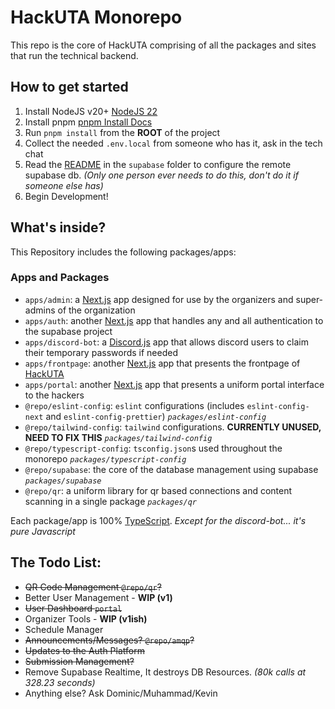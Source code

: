 # HackUTA Monorepo

This repo is the core of HackUTA comprising of all the packages and sites that run the technical backend.

## How to get started

1. Install NodeJS v20+ [NodeJS 22](https://nodejs.org/dist/v22.18.0/node-v22.18.0-x64.msi)
2. Install pnpm [pnpm Install Docs](https://pnpm.io/installation)
3. Run `pnpm install` from the **ROOT** of the project
4. Collect the needed `.env.local` from someone who has it, ask in the tech chat
5. Read the [README](./supabase/README.md) in the `supabase` folder to configure the remote supabase db. *(Only one person ever needs to do this, don't do it if someone else has)*
6. Begin Development!

## What's inside?

This Repository includes the following packages/apps:

### Apps and Packages

- `apps/admin`: a [Next.js](https://nextjs.org/) app designed for use by the organizers and super-admins of the organization
- `apps/auth`: another [Next.js](https://nextjs.org/) app that handles any and all authentication to the supabase project
- `apps/discord-bot`: a [Discord.js](https://discord.js.org/) app that allows discord users to claim their temporary passwords if needed
- `apps/frontpage`: another [Next.js](https://nextjs.org/) app that presents the frontpage of [HackUTA](https://hackuta.org)
- `apps/portal`: another [Next.js](https://nextjs.org/) app that presents a uniform portal interface to the hackers
- `@repo/eslint-config`: `eslint` configurations (includes `eslint-config-next` and `eslint-config-prettier`) *`packages/eslint-config`*
- `@repo/tailwind-config`: `tailwind` configurations. **CURRENTLY UNUSED, NEED TO FIX THIS** *`packages/tailwind-config`*
- `@repo/typescript-config`: `tsconfig.json`s used throughout the monorepo *`packages/typescript-config`*
- `@repo/supabase`: the core of the database management using supabase *`packages/supabase`*
- `@repo/qr`: a uniform library for qr based connections and content scanning in a single package *`packages/qr`*

Each package/app is 100% [TypeScript](https://www.typescriptlang.org/). *Except for the discord-bot... it's pure Javascript*

## The Todo List:

- ~~QR Code Management `@repo/qr`?~~
- Better User Management - **WIP (v1)**
- ~~User Dashboard `portal`~~
- Organizer Tools - **WIP (v1ish)**
- Schedule Manager
- ~~Announcements/Messages? `@repo/amqp`?~~
- ~~Updates to the Auth Platform~~
- ~~Submission Management?~~
- Remove Supabase Realtime, It destroys DB Resources. _(80k calls at 328.23 seconds)_
- Anything else? Ask Dominic/Muhammad/Kevin

